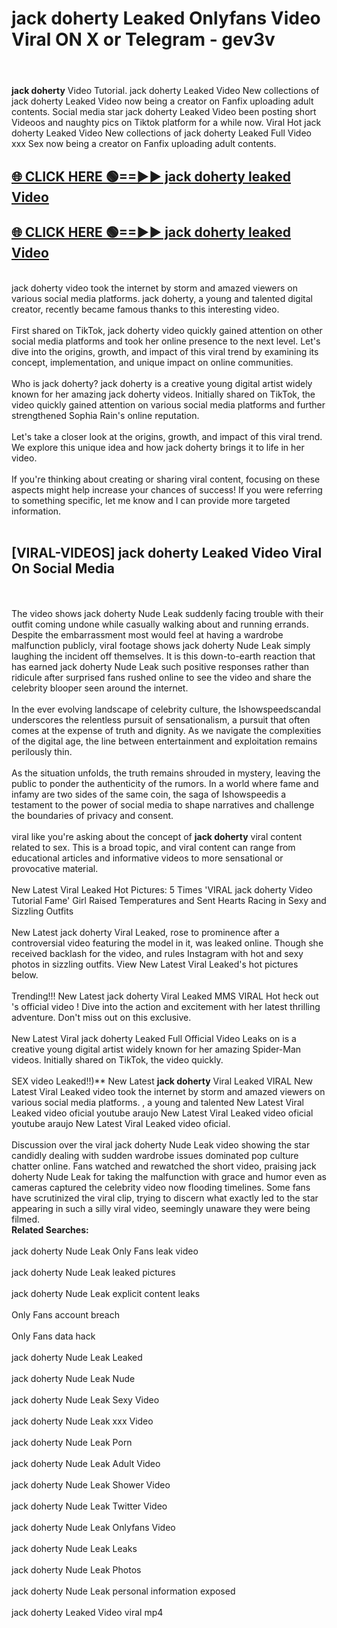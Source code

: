 <h1> jack doherty Leaked Onlyfans Video Viral ON X or Telegram - gev3v </h1>

# 
<br>
<strong>jack doherty</strong> Video Tutorial. jack doherty Leaked Video New collections of  jack doherty Leaked Video now being a creator on Fanfix uploading adult contents. Social media star jack doherty Leaked Video been posting short Videoos and naughty pics on Tiktok platform for a while now. Viral Hot jack doherty Leaked Video New collections of jack doherty Leaked Full Video xxx Sex now being a creator on Fanfix uploading adult contents.
<br>

## [🌐 CLICK HERE 🟢==►► jack doherty leaked Video ](https://onlyclips.site?title=jack_doherty&ref=git)


## [🌐 CLICK HERE 🟢==►► jack doherty leaked Video ](https://onlyclips.site?title=jack_doherty&ref=git)

<br>
jack doherty video took the internet by storm and amazed viewers on various social media platforms. jack doherty, a young and talented digital creator, recently became famous thanks to this interesting video.
<br><br>
First shared on TikTok, jack doherty video quickly gained attention on other social media platforms and took her online presence to the next level. Let's dive into the origins, growth, and impact of this viral trend by examining its concept, implementation, and unique impact on online communities.
<br><br>
Who is jack doherty? jack doherty is a creative young digital artist widely known for her amazing jack doherty videos. Initially shared on TikTok, the video quickly gained attention on various social media platforms and further strengthened Sophia Rain's online reputation.
<br><br>
Let's take a closer look at the origins, growth, and impact of this viral trend. We explore this unique idea and how jack doherty brings it to life in her video.
<br><br>
If you're thinking about creating or sharing viral content, focusing on these aspects might help increase your chances of success! If you were referring to something specific, let me know and I can provide more targeted information.
<br><br>
<h2>[VIRAL-VIDEOS] jack doherty Leaked Video Viral On Social Media</h2>
<br><br>
The video shows jack doherty Nude Leak suddenly facing trouble with their outfit coming undone while casually walking about and running errands. Despite the embarrassment most would feel at having a wardrobe malfunction publicly, viral footage shows jack doherty Nude Leak simply laughing the incident off themselves. It is this down-to-earth reaction that has earned jack doherty Nude Leak such positive responses rather than ridicule after surprised fans rushed online to see the video and share the celebrity blooper seen around the internet.
<br><br>
In the ever evolving landscape of celebrity culture, the Ishowspeedscandal underscores the relentless pursuit of sensationalism, a pursuit that often comes at the expense of truth and dignity. As we navigate the complexities of the digital age, the line between entertainment and exploitation remains perilously thin.
<br><br>
As the situation unfolds, the truth remains shrouded in mystery, leaving the public to ponder the authenticity of the rumors. In a world where fame and infamy are two sides of the same coin, the saga of Ishowspeedis a testament to the power of social media to shape narratives and challenge the boundaries of privacy and consent.
<br><br>
viral like you're asking about the concept of <strong>jack doherty</strong> viral content related to sex. This is a broad topic, and viral content can range from educational articles and informative videos to more sensational or provocative material.
<br><br>
New Latest Viral Leaked Hot Pictures: 5 Times 'VIRAL jack doherty Video Tutorial Fame' Girl Raised Temperatures and Sent Hearts Racing in Sexy and Sizzling Outfits
<br><br>
New Latest jack doherty Viral Leaked, rose to prominence after a controversial video featuring the model in it, was leaked online. Though she received backlash for the video, and rules Instagram with hot and sexy photos in sizzling outfits. View New Latest Viral Leaked's hot pictures below.
<br><br>
Trending!!! New Latest jack doherty Viral Leaked MMS VIRAL Hot heck out 's official video ! Dive into the action and excitement with her latest thrilling adventure. Don't miss out on this exclusive.
<br><br>
New Latest Viral jack doherty Leaked Full Official Video Leaks on  is a creative young digital artist widely known for her amazing Spider-Man videos. Initially shared on TikTok, the video quickly.
<br><br>
SEX video Leaked!!)** New Latest <strong>jack doherty</strong> Viral Leaked VIRAL New Latest Viral Leaked video took the internet by storm and amazed viewers on various social media platforms. , a young and talented New Latest Viral Leaked video oficial youtube araujo New Latest Viral Leaked video oficial youtube araujo New Latest Viral Leaked video oficial.
<br><br>
Discussion over the viral jack doherty Nude Leak video showing the star candidly dealing with sudden wardrobe issues dominated pop culture chatter online. Fans watched and rewatched the short video, praising jack doherty Nude Leak for taking the malfunction with grace and humor even as cameras captured the celebrity video now flooding timelines. Some fans have scrutinized the viral clip, trying to discern what exactly led to the star appearing in such a silly viral video, seemingly unaware they were being filmed.
<br>
<strong>Related Searches:</strong>
<br><br>
jack doherty Nude Leak Only Fans leak video
<br><br>
jack doherty Nude Leak leaked pictures
<br><br>
jack doherty Nude Leak explicit content leaks
<br><br>
Only Fans account breach
<br><br>
Only Fans data hack
<br><br>
jack doherty Nude Leak Leaked
<br><br>
jack doherty Nude Leak Nude
<br><br>
jack doherty Nude Leak Sexy Video
<br><br>
jack doherty Nude Leak xxx Video
<br><br>
jack doherty Nude Leak Porn
<br><br>
jack doherty Nude Leak Adult Video
<br><br>
jack doherty Nude Leak Shower Video
<br><br>
jack doherty Nude Leak Twitter Video
<br><br>
jack doherty Nude Leak Onlyfans Video
<br><br>
jack doherty Nude Leak Leaks
<br><br>
jack doherty Nude Leak Photos
<br><br>
jack doherty Nude Leak personal information exposed
<br><br>
jack doherty Leaked Video viral mp4